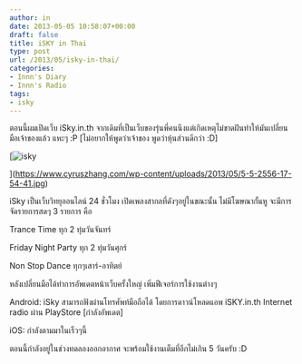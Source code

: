 ```yaml
---
author: in
date: 2013-05-05 10:58:07+00:00
draft: false
title: iSKY in Thai
type: post
url: /2013/05/isky-in-thai/
categories:
- Innn's Diary
- Innn's Radio
tags:
- isky
---
```


ตอนนี้ผมเปิดเว็บ iSky.in.th จากเดิมที่เป็นเว็บของรุ่นพี่คนนึงแต่เกิดเหตุไม่ขาดฝันทำให้มันเปลี่ยนมือเจ้าของแล้ว แหะๆ :P [ไม่อยากให้พูดว่าเจ้าของ พูดว่าหุ้นส่วนดีกว่า :D]

[![isky](https://www.cyruszhang.com/wp-content/uploads/2013/05/5-5-2556-17-54-41.jpg)

](https://www.cyruszhang.com/wp-content/uploads/2013/05/5-5-2556-17-54-41.jpg)

<!-- more -->

iSky เป็นเว็บวิทยุออนไลน์ 24 ชั่วโมง เปิดเพลงสากลที่ดังๆอยู่ในขณะนั้น ไม่มีโฆษณากั้นหู จะมีการจัดรายการสดๆ 3 รายการ คือ

Trance Time ทุก 2 ทุ่มวันจันทร์

Friday Night Party ทุก 2 ทุ่มวันศุกร์

Non Stop Dance ทุกๆเสาร์-อาทิตย์

หลังเปลี่ยนมือได้ทำการอัพเดตหน้าเว็บครั้งใหญ่ เพิ่มฟีเจอร์การใช้งานต่างๆ



Android: iSky สามารถฟังผ่านโทรศัพท์มือถือได้ โดยการดาวน์โหลดแอพ iSKY.in.th Internet radio ผ่าน PlayStore [กำลังอัพเดต]

iOS: กำลังตามมาในเร็วๆนี้



ตอนนี้กำลังอยู่ในช่วงทดลองออกอากาศ จะพร้อมใช้งานเต็มที่อีกไม่เกิน 5 วันครับ :D


